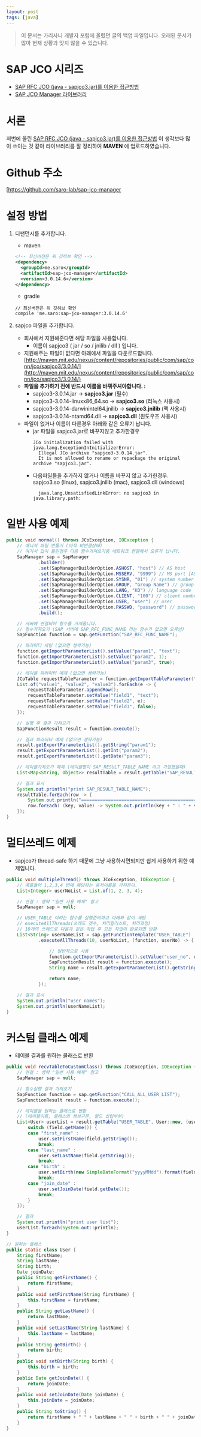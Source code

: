 ```yaml
---
layout: post
tags: [java]
---
```


> 이 문서는 가리사니 개발자 포럼에 올렸던 글의 백업 파일입니다.
오래된 문서가 많아 현재 상황과 맞지 않을 수 있습니다.


# SAP JCO 시리즈
- [SAP RFC JCO (java - sapjco3.jar)를 이용한 접근방법](/lab?topicId=347)
- [SAP JCO Manager 라이브러리](/lab?topicId=352)

# 서론
저번에 올린 [SAP RFC JCO (java - sapjco3.jar)를 이용한 접근방법](https://gs.saro.me/lab?topicId=347) 이 생각보다 많이 쓰이는 것 같아 라이브러리를 잘 정리하여 **MAVEN** 에 업로드하였습니다.

# Github 주소
[https://github.com/saro-lab/sap-jco-manager

# 설정 방법
1. 디팬던시를 추가합니다.
    - maven
    ``` xml
    <!-- 최신버전은 위 깃허브 확인 -->
    <dependency>
      <groupId>me.saro</groupId>
      <artifactId>sap-jco-manager</artifactId>
      <version>3.0.14.6</version>
    </dependency>
    ```
    - gradle

    ```
    // 최신버전은 위 깃허브 확인
	compile 'me.saro:sap-jco-manager:3.0.14.6'
    ```
2. sapjco 파일을 추가합니다.
    - 회사에서 지원해준다면 해당 파일을 사용합니다.
        - 이름이 sapjco3 ( jar / so / jnilib / dll ) 입니다.
    - 지원해주는 파일이 없다면 아래에서 파일을 다운로드합니다.
        [http://maven.mit.edu/nexus/content/repositories/public/com/sap/conn/jco/sapjco3/3.0.14/](http://maven.mit.edu/nexus/content/repositories/public/com/sap/conn/jco/sapjco3/3.0.14/)
    - **파일을 추가하기 전에 반드시 이름을 바꿔주셔야합니다. :**
        - sapjco3-3.0.14.jar -> **sapjco3.jar** (필수)
        - sapjco3-3.0.14-linuxx86_64.so -> **sapjco3.so** (리눅스 사용시)
        - sapjco3-3.0.14-darwinintel64.jnilib -> **sapjco3.jnilib** (맥 사용시)
        - sapjco3-3.0.14-ntamd64.dll -> **sapjco3.dll** (윈도우즈 사용시)
    - 파일이 없거나 이름이 다른경우 아래와 같은 오류기 납니다.
      - jar 파일을 sapjco3.jar로 바꾸지않고 추가한경우
        ``` shell
        JCo initialization failed with java.lang.ExceptionInInitializerError:
          Illegal JCo archive "sapjco3-3.0.14.jar".
          It is not allowed to rename or repackage the original archive "sapjco3.jar".
        ```
      - 다음파일들을 추가하지 않거나 이름을 바꾸지 않고 추가한경우.
          sapjco3.so (linux), sapjco3.jnilib (mac), sapjco3.dll (windows)
        ``` shell
          java.lang.UnsatisfiedLinkError: no sapjco3 in java.library.path:
        ```

# 일반 사용 예제
``` java
public void normal() throws JCoException, IOException {
    // 매니저 파일 만들기 (아직 비연결상태)
    // 여기서 값이 틀린경우 다음 함수가져오기중 네트워크 연결에서 오류가 납니다.
    SapManager sap = SapManager
            .builder()
            .set(SapManagerBuilderOption.ASHOST, "host") // AS host
            .set(SapManagerBuilderOption.MSSERV, "9999") // MS port [AS, MS is MSSERV, GW is JCO_GWSERV]
            .set(SapManagerBuilderOption.SYSNR, "01") // system number
            .set(SapManagerBuilderOption.GROUP, "Group Name") // group
            .set(SapManagerBuilderOption.LANG, "KO") // language code
            .set(SapManagerBuilderOption.CLIENT, "100") // client number
            .set(SapManagerBuilderOption.USER, "user") // user
            .set(SapManagerBuilderOption.PASSWD, "password") // password
            .build();

    // 서버에 연결되어 함수를 가져옵니다.
    // 함수가져오기 (SAP 서버에 SAP_RFC_FUNC_NAME 라는 함수가 없으면 오류남)
    SapFunction function = sap.getFunction("SAP_RFC_FUNC_NAME");

    // 파라미터 세팅 (없으면 생략가능)
    function.getImportParameterList().setValue("param1", "text");
    function.getImportParameterList().setValue("param2", 1);
    function.getImportParameterList().setValue("param3", true);

    // 테이블 파라미터 예제 (없으면 생략가능)
    JCoTable requestTableParameter = function.getImportTableParameter("param4");
    List.of("value1", "value2", "value3").forEach(e -> {
        requestTableParameter.appendRow();
        requestTableParameter.setValue("field1", "text");
        requestTableParameter.setValue("field2", e);
        requestTableParameter.setValue("field3", false);
    });

    // 실행 후 결과 가져오기
    SapFunctionResult result = function.execute();

    // 결과 파라미터 예제 (없으면 생략가능)
    result.getExportParameterList().getString("param1");
    result.getExportParameterList().getInt("param2");
    result.getExportParameterList().getDate("param3");

    // 테이블가져오기 예제 (테이블명이 SAP_RESULT_TABLE_NAME 라고 가정했을때)
    List<Map<String, Object>> resultTable = result.getTable("SAP_RESULT_TABLE_NAME");

    // 결과 표시
    System.out.println("print SAP_RESULT_TABLE_NAME");
    resultTable.forEach(row -> {
        System.out.println("=============================================");
        row.forEach( (key, value) -> System.out.println(key + " : " + value) );
    });
}

```
# 멀티쓰레드 예제
- sapjco가 thread-safe 하기 때문에 그냥 사용하시면되지만 쉽게 사용하기 위한 예제입니다.
``` java
public void multipleThread() throws JCoException, IOException {
    // 예를들어 1,2,3,4 번에 해당하는 유저이름을 가져온다.
    List<Integer> userNoList = List.of(1, 2, 3, 4);

    // 연결 : 생략 "일반 사용 예제" 참고
    SapManager sap = null;

    // USER_TABLE 이라는 함수를 실행준비하고 아래와 같이 세팅
    // executeAllThreads(쓰레드 갯수, 처리할리스트, 처리과정)
    // 10개의 쓰레드로 다음과 같은 작업 후 모든 작업이 완료되면 반환
    List<String> userNameList = sap.getFunctionTemplate("USER_TABLE")
            .executeAllThreads(10, userNoList, (function, userNo) -> {

                // 일반적으로 사용
                function.getImportParameterList().setValue("user_no", userNo);
                SapFunctionResult result = function.execute();
                String name = result.getExportParameterList().getString("USER_NAME");

                return name;
            });

    // 결과 표시
    System.out.println("user names");
    System.out.println(userNameList);
}
```
# 커스텀 클래스 예제
- 테이블 결과를 원하는 클래스로 반환
``` java
public void recvTableToCustomClass() throws JCoException, IOException {
    // 연결 : 생략 "일반 사용 예제" 참고
    SapManager sap = null;

    // 함수실행 결과 가져오기
    SapFunction function = sap.getFunction("CALL_ALL_USER_LIST");
    SapFunctionResult result = function.execute();

    // 테이블을 원하는 클래스로 변환
    // (테이블이름, 클래스의 생성구문, 필드 삽입부분)
    List<User> userList = result.getTable("USER_TABLE", User::new, (user, field) -> {
        switch (field.getName()) {
        case "first_name" :
            user.setFirstName(field.getString());
            break;
        case "last_name" :
            user.setLastName(field.getString());
            break;
        case "birth" :
            user.setBirth(new SimpleDateFormat("yyyyMMdd").format(field.getDate()));
            break;
        case "join_date" :
            user.setJoinDate(field.getDate());
            break;
        }
    });

    // 결과
    System.out.println("print user list");
    userList.forEach(System.out::println);
}

// 원하는 클래스
public static class User {
    String firstName;
    String lastName;
    String birth;
    Date joinDate;
    public String getFirstName() {
        return firstName;
    }
    public void setFirstName(String firstName) {
        this.firstName = firstName;
    }
    public String getLastName() {
        return lastName;
    }
    public void setLastName(String lastName) {
        this.lastName = lastName;
    }
    public String getBirth() {
        return birth;
    }
    public void setBirth(String birth) {
        this.birth = birth;
    }
    public Date getJoinDate() {
        return joinDate;
    }
    public void setJoinDate(Date joinDate) {
        this.joinDate = joinDate;
    }
    public String toString() {
        return firstName + " " + lastName + " " + birth + " " + joinDate;
    }
}

```